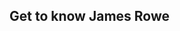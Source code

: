 ## Get to know James Rowe

<!--
My name is James Rowe and I am a Data Science and Analytics Master's student. I work a lot with R, Python, and SAS to get descriptive and inferential statistics from large datasets.

I also like to work with Webscraping in Python. My projects aim at making information/opportunities more readily available by automating the search process in the browser.

I am always looking for help with back-end development in Python. 
-->
